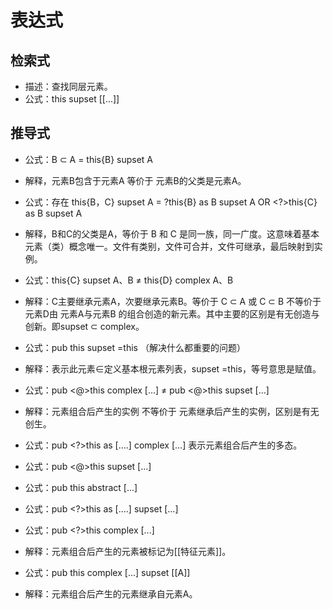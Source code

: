 # 表达式

## 检索式

- 描述：查找同层元素。
- 公式：this supset [[...]]


## 推导式

- 公式：B ⊂ A = this{B} supset A
- 解释，元素B包含于元素A 等价于 元素B的父类是元素A。

- 公式：存在 this{B，C} supset A = ?this{B} as B supset A OR <?>this{C} as B supset A
- 解释，B和C的父类是A，等价于 B 和 C 是同一族，同一广度。这意味着基本元素（类）概念唯一。文件有类别，文件可合并，文件可继承，最后映射到实例。

- 公式：this{C} supset A、B  ≠  this{D} complex A、B
- 解释：C主要继承元素A，次要继承元素B。等价于 C ⊂ A 或 C ⊂ B 不等价于 元素D由 元素A与元素B 的组合创造的新元素。其中主要的区别是有无创造与创新。即supset ⊂ complex。

- 公式：pub this supset =this （解决什么都重要的问题）
- 解释：表示此元素∈定义基本根元素列表，supset =this，等号意思是赋值。

- 公式：pub <@>this complex [...]  ≠ pub <@>this supset [...]
- 解释：元素组合后产生的实例 不等价于 元素继承后产生的实例，区别是有无创生。

- 公式：pub <?>this as [....] complex [...] 表示元素组合后产生的多态。

- 公式：pub <@>this supset [...]

- 公式：pub this abstract [...]

- 公式：pub <?>this as [....] supset [...]


- 公式：pub <?>this complex [...]
- 解释：元素组合后产生的元素被标记为[[特征元素]]。

- 公式：pub this complex [...] supset [[A]]
- 解释：元素组合后产生的元素继承自元素A。
